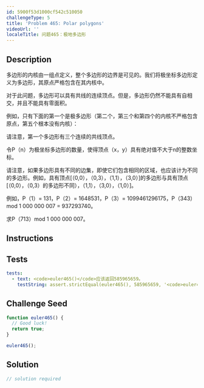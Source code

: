 ```yaml
---
id: 5900f53d1000cf542c510050
challengeType: 5
title: 'Problem 465: Polar polygons'
videoUrl: ''
localeTitle: 问题465：极地多边形
---
```


## Description
<section id="description">多边形的内核由一组点定义，整个多边形的边界是可见的。我们将极坐标多边形定义为多边形，其原点严格包含在其内核中。 <p>对于此问题，多边形可以具有共线的连续顶点。但是，多边形仍然不能具有自相交，并且不能具有零面积。 </p><p>例如，只有下面的第一个是极多边形（第二个，第三个和第四个的内核不严格包含原点，第五个根本没有内核）： </p><p>请注意，第一个多边形有三个连续的共线顶点。 </p><p>令P（n）为极坐标多边形的数量，使得顶点（x，y）具有绝对值不大于n的整数坐标。 </p><p>请注意，如果多边形具有不同的边集，即使它们包含相同的区域，也应该计为不同的多边形。例如，具有顶点[（0,0），（0,3），（1,1），（3,0）]的多边形与具有顶点[（0,0），（0,3）的多边形不同），（1,1），（3,0），（1,0）]。 </p><p>例如，P（1）= 131，P（2）= 1648531，P（3）= 1099461296175，P（343）mod 1 000 000 007 = 937293740。 </p><p>求P（713）mod 1 000 000 007。 </p></section>

## Instructions
<section id="instructions">
</section>

## Tests
<section id='tests'>

```yml
tests:
  - text: <code>euler465()</code>应该返回585965659。
    testString: assert.strictEqual(euler465(), 585965659, '<code>euler465()</code> should return 585965659.');

```

</section>

## Challenge Seed
<section id='challengeSeed'>

<div id='js-seed'>

```js
function euler465() {
  // Good luck!
  return true;
}

euler465();

```

</div>



</section>

## Solution
<section id='solution'>

```js
// solution required
```
</section>
